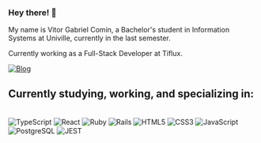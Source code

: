 ### Hey there! 👋

My name is Vitor Gabriel Comin, a Bachelor's student in Information Systems at Univille, currently in the last semester.

Currently working as a Full-Stack Developer at Tiflux.

[![Blog](https://img.shields.io/badge/LinkedIn-0077B5?style=for-the-badge&logo=linkedin&logoColor=white)](https://www.linkedin.com/in/vitorgabrielcomin/)

## Currently studying, working, and specializing in:
<div style="display: inline_block"><br/>
  <img align="center" alt="TypeScript" src="https://img.shields.io/badge/TypeScript-007ACC?style=for-the-badge&logo=typescript&logoColor=white" />
  <img align="center" alt="React" src="https://img.shields.io/badge/React-20232A?style=for-the-badge&logo=react&logoColor=61DAFB" />
  <img align="center" alt="Ruby" src="https://img.shields.io/badge/ruby-%23CC342D.svg?style=for-the-badge&logo=ruby&logoColor=white" />
  <img align="center" alt="Rails" src="https://img.shields.io/badge/rails-%23CC0000.svg?style=for-the-badge&logo=ruby-on-rails&logoColor=white" />
  <img align="center" alt="HTML5" src="https://img.shields.io/badge/HTML5-E34F26?style=for-the-badge&logo=html5&logoColor=white" />
  <img align="center" alt="CSS3" src="https://img.shields.io/badge/CSS3-1572B6?style=for-the-badge&logo=css3&logoColor=white" />
  <img align="center" alt="JavaScript" src="https://img.shields.io/badge/JavaScript-F7DF1E?style=for-the-badge&logo=javascript&logoColor=black" />
  <img align="center" alt="PostgreSQL" src="https://img.shields.io/badge/PostgreSQL-316192?style=for-the-badge&logo=postgresql&logoColor=white" />
  <img align="center" alt="JEST" src="https://img.shields.io/badge/-jest-%23C21325?style=for-the-badge&logo=jest&logoColor=white" />
</div>
